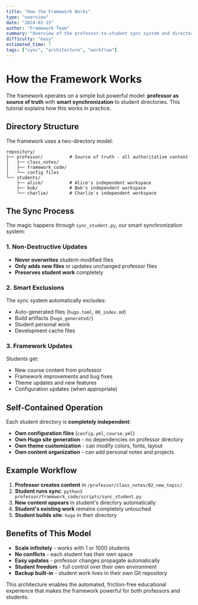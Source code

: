 ```yaml
---
title: "How the Framework Works"
type: "overview"
date: "2024-01-15"
author: "Framework Team"
summary: "Overview of the professor-to-student sync system and directory independence"
difficulty: "easy"
estimated_time: 7
tags: ["sync", "architecture", "workflow"]
---
```


# How the Framework Works

The framework operates on a simple but powerful model: **professor as source of truth** with **smart synchronization** to student directories. This tutorial explains how this works in practice.

## Directory Structure

The framework uses a two-directory model:

```
repository/
├── professor/          # Source of truth - all authoritative content
│   ├── class_notes/
│   ├── framework_code/
│   └── config files
└── students/
    ├── alice/          # Alice's independent workspace
    ├── bob/            # Bob's independent workspace
    └── charlie/        # Charlie's independent workspace
```

## The Sync Process

The magic happens through `sync_student.py`, our smart synchronization system:

### 1. **Non-Destructive Updates**
- **Never overwrites** student-modified files
- **Only adds new files** or updates unchanged professor files
- **Preserves student work** completely

### 2. **Smart Exclusions**
The sync system automatically excludes:
- Auto-generated files (`hugo.toml`, `00_index.md`)
- Build artifacts (`hugo_generated/`)
- Student personal work
- Development cache files

### 3. **Framework Updates**
Students get:
- New course content from professor
- Framework improvements and bug fixes
- Theme updates and new features
- Configuration updates (when appropriate)

## Self-Contained Operation

Each student directory is **completely independent**:

- **Own configuration files** (`config.yml`, `course.yml`)
- **Own Hugo site generation** - no dependencies on professor directory
- **Own theme customization** - can modify colors, fonts, layout
- **Own content organization** - can add personal notes and projects

## Example Workflow

1. **Professor creates content** in `/professor/class_notes/02_new_topic/`
2. **Student runs sync**: `python3 professor/framework_code/scripts/sync_student.py`
3. **New content appears** in student's directory automatically
4. **Student's existing work** remains completely untouched
5. **Student builds site**: `hugo` in their directory

## Benefits of This Model

- **Scale infinitely** - works with 1 or 1000 students
- **No conflicts** - each student has their own space
- **Easy updates** - professor changes propagate automatically
- **Student freedom** - full control over their own environment
- **Backup built-in** - student work lives in their own Git repository

This architecture enables the automated, friction-free educational experience that makes the framework powerful for both professors and students. 